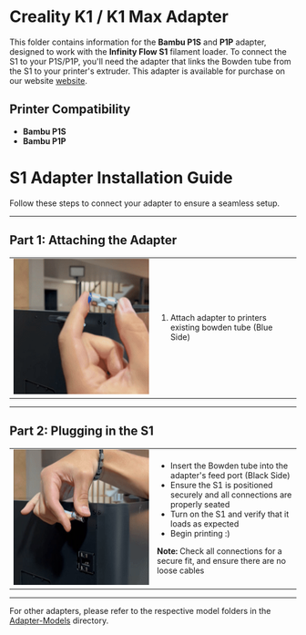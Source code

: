 # Creality K1 / K1 Max Adapter

This folder contains information for the **Bambu P1S** and **P1P** adapter, designed to work with the **Infinity Flow S1** filament loader. To connect the S1 to your P1S/P1P, you'll need the adapter that links the Bowden tube from the S1 to your printer's extruder. This adapter is available for purchase on our website [website](https://infinityflow3d.com/).

## Printer Compatibility
- **Bambu P1S**
- **Bambu P1P**

# S1 Adapter Installation Guide

Follow these steps to connect your adapter to ensure a seamless setup.

---

## Part 1: Attaching the Adapter

<table>
  <tr>
    <td width="50%">
      <img src="./images/P1.gif" alt="Attach the Adapter" width="200%">
    </td>
    <td width="50%">
      <ol>
        <li>Attach adapter to printers existing bowden tube (Blue Side)</li>
      </ol>
    </td>
  </tr>
</table>

---

## Part 2: Plugging in the S1

<table>
  <tr>
    <td width="50%">
      <img src="./images/P2.gif" alt="Plug in the S1" width="100%">
    </td>
    <td width="50%">
      <ul>
        <li>Insert the Bowden tube into the adapter's feed port (Black Side)</li>
        <li>Ensure the S1 is positioned securely and all connections are properly seated</li>
        <li>Turn on the S1 and verify that it loads as expected</li>
        <li>Begin printing :)</li>
      </ul>
      <p><strong>Note:</strong> Check all connections for a secure fit, and ensure there are no loose cables</p>
    </td>
  </tr>
</table>

---

For other adapters, please refer to the respective model folders in the [Adapter-Models](../../) directory.